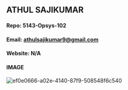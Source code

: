 
## ATHUL SAJIKUMAR
#### Repo: 5143-Opsys-102
#### Email: athulsajikumar9@gmail.com
#### Website: N/A
#### IMAGE
![ef0e0666-a02e-4140-87f9-508548f6c540](https://github.com/ATHUL107/4883-SoftwareTools-Sajikumar/assets/135656232/115704ba-9a7b-47bd-99a0-eb95f661148e)
